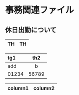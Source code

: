 # 事務関連ファイル
## 休日出勤について

|  TH  |  TH  |
| ---- | ---- |

| tg1 | th2 |
| :-- | :----: |
| add | b|
| 01234 | 56789 |


| column1 | column2 |
| ---- | ---|

